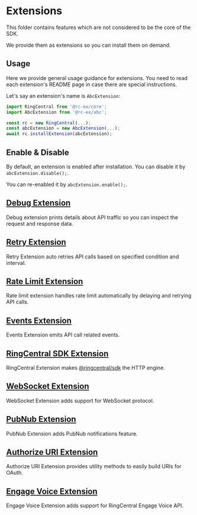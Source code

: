 # Extensions

This folder contains features which are not considered to be the core of the SDK.

We provide them as extensions so you can install them on demand.


## Usage

Here we provide general usage guidance for extensions. You need to read each extension's README page in case there are special instructions.

Let's say an extension's name is `AbcExtension`:

```ts
import RingCentral from '@rc-ex/core';
import AbcExtension from '@rc-ex/abc';

const rc = new RingCentral(...);
const abcExtension = new AbcExtension(...);
await rc.installExtension(abcExtension);
```

## Enable & Disable

By default, an extension is enabled after installation. You can disable it by `abcExtension.disable();`.

You can re-enabled it by `abcExtension.enable();`.


## [Debug Extension](./debug)

Debug extension prints details about API traffic so you can inspect the request and response data.


## [Retry Extension](./retry)

Retry Extension auto retries API calls based on specified condition and interval.


## [Rate Limit Extension](./rate-limit)

Rate limit extension handles rate limit automatically by delaying and retrying API calls.


## [Events Extension](./events)

Events Extension emits API call related events.


## [RingCentral SDK Extension](./rcsdk)

RingCentral Extension makes [@ringcentral/sdk](https://www.npmjs.com/package/@ringcentral/sdk) the HTTP engine.


## [WebSocket Extension](./ws)

WebSocket Extension adds support for WebSocket protocol.


## [PubNub Extension](./pubnub)

PubNub Extension adds PubNub notifications feature.


## [Authorize URI Extension](./authorize-uri)

Authorize URI Extension provides utility methods to easily build URIs for OAuth.


## [Engage Voice Extension](./engage-voice)

Engage Voice Extension adds support for RingCentral Engage Voice API.

